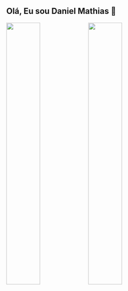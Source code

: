  ## Olá, Eu sou Daniel Mathias 👋

<img width="42%" src="![Anurag's GitHub stats](https://github-readme-stats.vercel.app/api?username=11Mathias&show_icons=true&theme=radical&show_owner=true)">


<img width="42%" src="[![Top Langs](https://github-readme-stats.vercel.app/api/top-langs/?username=11Mathias&hide=javascript,css,hack&layout=compact&theme=radical)](https://github.com/anuraghazra/github-readme-stats)"> 
